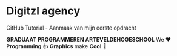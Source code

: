 # Digitzl agency

GitHub Tutorial - Aanmaak van mijn eerste opdracht

**GRADUAAT PROGRAMMEREN ARTEVELDEHOGESCHOOL**
We :heart: **Programming** :thumbsup: **Graphics** make **Cool** :poop: